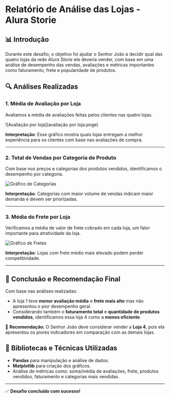 
# Relatório de Análise das Lojas - Alura Storie

## 📊 Introdução
Durante este desafio, o objetivo foi ajudar o Senhor João a decidir qual das quatro lojas da rede *Alura Storie* ele deveria vender, com base em uma análise de desempenho das vendas, avaliações e métricas importantes como faturamento, frete e popularidade de produtos.

## 🔍 Análises Realizadas

### 1. Média de Avaliação por Loja
Avaliamos a média de avaliações feitas pelos clientes nas quatro lojas.

![Avaliação por loja](avaliação por loja.pnge)

**Interpretação**: Esse gráfico mostra quais lojas entregam a melhor experiência para os clientes com base nas avaliações de compra.

---

### 2. Total de Vendas por Categoria de Produto
Com base nos preços e categorias dos produtos vendidos, identificamos o desempenho por categoria.

![Gráfico de Categorias](grafico_categorias.png)

**Interpretação**: Categorias com maior volume de vendas indicam maior demanda e devem ser priorizadas.

---

### 3. Média do Frete por Loja
Verificamos a média de valor de frete cobrado em cada loja, um fator importante para atratividade da loja.

![Gráfico de Fretes](grafico_fretes.png)

**Interpretação**: Lojas com frete médio mais elevado podem perder competitividade.

---

## 📌 Conclusão e Recomendação Final
Com base nas análises realizadas:

- A loja 1 teve **menor avaliação média** e **frete mais alto** mas não apresentou o pior desempenho geral.
- Considerando também o **faturamento total** e **quantidade de produtos vendidos**, identificamos essa loja 4 como a **menos eficiente**.

🔽 **Recomendação:** O Senhor João deve considerar vender a **Loja 4**, pois ela apresentou os piores indicadores em comparação com as demais lojas.

## 📁 Bibliotecas e Técnicas Utilizadas
- **Pandas** para manipulação e análise de dados.
- **Matplotlib** para criação dos gráficos.
- Análise de métricas como: soma/média de avaliações, frete, produtos vendidos, faturamento e categorias mais vendidas.

---

✅ **Desafio concluído com sucesso!**


